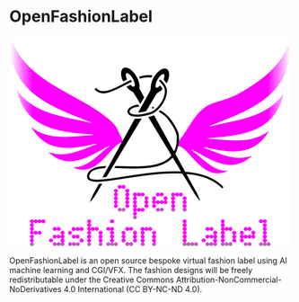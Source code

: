 # OpenFashionLabel

![Logo](openfashionlabel.png)

OpenFashionLabel is an open source bespoke virtual fashion label using AI machine learning and CGI/VFX. The fashion designs will be freely redistributable under the Creative Commons Attribution-NonCommercial-NoDerivatives 4.0 International (CC BY-NC-ND 4.0).
